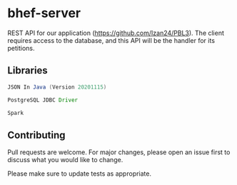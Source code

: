 ﻿# bhef-server

REST API for our application (https://github.com/Izan24/PBL3). The client requires access to the database, and this API will be the handler for its petitions.

## Libraries
```Java
JSON In Java (Version 20201115)

PostgreSQL JDBC Driver

Spark
```
## Contributing
Pull requests are welcome. For major changes, please open an issue first to discuss what you would like to change.

Please make sure to update tests as appropriate.
